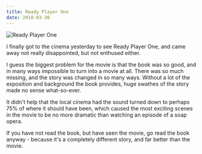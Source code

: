 ```yaml
---
title: Ready Player One
date: 2018-03-30
---
```


![Ready Player One](https://source.unsplash.com/qTpc0Vj4YoE/1600x900)

I finally got to the cinema yesterday to see Ready Player One, and came away not really disappointed, but not enthused either.

I guess the biggest problem for the movie is that the book was so good, and in many ways impossible to turn into a movie at all. There was so much missing, and the story was changed in so many ways. Without a lot of the exposition and background the book provides, huge swathes of the story made no sense what-so-ever.

It didn't help that the local cinema had the sound turned down to perhaps 75% of where it should have been, which caused the most exciting scenes in the movie to be no more dramatic than watching an episode of a soap opera.

If you have not read the book, but have seen the movie, go read the book anyway - because it's a completely different story, and far better than the movie.